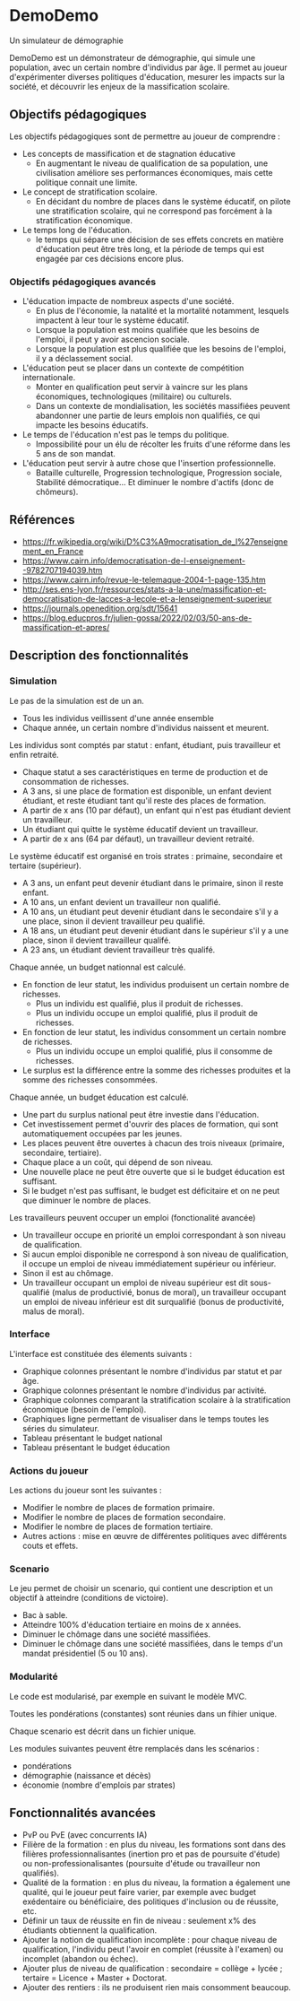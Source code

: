 # DemoDemo
Un simulateur de démographie

DemoDemo est un démonstrateur de démographie, qui simule une population, avec un certain nombre d'individus par âge. 
Il permet au joueur d'expérimenter diverses politiques d'éducation, mesurer les impacts sur la société, et découvrir les enjeux de la massification scolaire.

## Objectifs pédagogiques
Les objectifs pédagogiques sont de permettre au joueur de comprendre :

- Les concepts de massification et de stagnation éducative
  - En augmentant le niveau de qualification de sa population, une civilisation améliore ses performances économiques, mais cette politique connait une limite.
- Le concept de stratification scolaire.
  - En décidant du nombre de places dans le système éducatif, on pilote une stratification scolaire, qui ne correspond pas forcément à la stratification économique.
- Le temps long de l'éducation.
  - le temps qui sépare une décision de ses effets concrets en matière d'éducation peut être très long, et la période de temps qui est engagée par ces décisions encore plus.

### Objectifs pédagogiques avancés 
- L'éducation impacte de nombreux aspects d'une société.
  - En plus de l'économie, la natalité et la mortalité notamment, lesquels impactent à leur tour le système éducatif.
  - Lorsque la population est moins qualifiée que les besoins de l'emploi, il peut y avoir ascencion sociale.
  - Lorsque la population est plus qualifiée que les besoins de l'emploi, il y a déclassement social.
- L'éducation peut se placer dans un contexte de compétition internationale.
  - Monter en qualification peut servir à vaincre sur les plans économiques, technologiques (militaire) ou culturels.
  - Dans un contexte de mondialisation, les sociétés massifiées peuvent abandonner une partie de leurs emplois non qualifiés, ce qui impacte les besoins éducatifs.
- Le temps de l'éducation n'est pas le temps du politique.
  - Impossibilité pour un élu de récolter les fruits d'une réforme dans les 5 ans de son mandat.
- L'éducation peut servir à autre chose que l'insertion professionnelle.
  - Bataille culturelle, Progression technologique, Progression sociale, Stabilité démocratique... Et diminuer le nombre d'actifs (donc de chômeurs).

## Références

- https://fr.wikipedia.org/wiki/D%C3%A9mocratisation_de_l%27enseignement_en_France
- https://www.cairn.info/democratisation-de-l-enseignement--9782707194039.htm
- https://www.cairn.info/revue-le-telemaque-2004-1-page-135.htm
- http://ses.ens-lyon.fr/ressources/stats-a-la-une/massification-et-democratisation-de-lacces-a-lecole-et-a-lenseignement-superieur
- https://journals.openedition.org/sdt/15641
- https://blog.educpros.fr/julien-gossa/2022/02/03/50-ans-de-massification-et-apres/
  
## Description des fonctionnalités

### Simulation

Le pas de la simulation est de un an.

- Tous les individus veillissent d'une année ensemble
- Chaque année, un certain nombre d'individus naissent et meurent. 

Les individus sont comptés par statut : enfant, étudiant, puis travailleur et enfin retraité.

- Chaque statut a ses caractéristiques en terme de production et de consommation de richesses.
- A 3 ans, si une place de formation est disponible, un enfant devient étudiant, et reste étudiant tant qu'il reste des places de formation.
- A partir de x ans (10 par défaut), un enfant qui n'est pas étudiant devient un travailleur.
- Un étudiant qui quitte le système éducatif devient un travailleur.
- A partir de x ans (64 par défaut), un travailleur devient retraité.

Le système éducatif est organisé en trois strates : primaine, secondaire et tertaire (supérieur).

- A 3 ans, un enfant peut devenir étudiant dans le primaire, sinon il reste enfant.
- A 10 ans, un enfant devient un travailleur non qualifié.
- A 10 ans, un étudiant peut devenir étudiant dans le secondaire s'il y a une place, sinon il devient travailleur peu qualifié.
- A 18 ans, un étudiant peut devenir étudiant dans le supérieur s'il y a une place, sinon il devient travailleur qualifé.
- A 23 ans, un étudiant devient travailleur très qualifé.

Chaque année, un budget nationnal est calculé.

- En fonction de leur statut, les individus produisent un certain nombre de richesses.
  - Plus un individu est qualifié, plus il produit de richesses.
  - Plus un individu occupe un emploi qualifié, plus il produit de richesses.
- En fonction de leur statut, les individus consomment un certain nombre de richesses.
  - Plus un individu occupe un emploi qualifié, plus il consomme de richesses.
- Le surplus est la différence entre la somme des richesses produites et la somme des richesses consommées.

Chaque année, un budget éducation est calculé.

- Une part du surplus national peut être investie dans l'éducation.
- Cet investissement permet d'ouvrir des places de formation, qui sont automatiquement occupées par les jeunes.
- Les places peuvent être ouvertes à chacun des trois niveaux (primaire, secondaire, tertiaire).
- Chaque place a un coût, qui dépend de son niveau.
- Une nouvelle place ne peut être ouverte que si le budget éducation est suffisant.
- Si le budget n'est pas suffisant, le budget est déficitaire et on ne peut que diminuer le nombre de places.

Les travailleurs peuvent occuper un emploi (fonctionalité avancée)

- Un travailleur occupe en priorité un emploi correspondant à son niveau de qualification.
- Si aucun emploi disponible ne correspond à son niveau de qualification, il occupe un emploi de niveau immédiatement supérieur ou inférieur.
- Sinon il est au chômage.
- Un travailleur occupant un emploi de niveau supérieur est dit sous-qualifié (malus de productivié, bonus de moral), un travailleur occupant un emploi de niveau inférieur est dit surqualifié (bonus de productivité, malus de moral).

### Interface

L'interface est constituée des élements suivants :

- Graphique colonnes présentant le nombre d'individus par statut et par âge.
- Graphique colonnes présentant le nombre d'individus par activité.
- Graphique colonnes comparant la stratification scolaire à la stratification économique (besoin de l'emploi).
- Graphiques ligne permettant de visualiser dans le temps toutes les séries du simulateur.
- Tableau présentant le budget national
- Tableau présentant le budget éducation

### Actions du joueur

Les actions du joueur sont les suivantes :

- Modifier le nombre de places de formation primaire.
- Modifier le nombre de places de formation secondaire.
- Modifier le nombre de places de formation tertiaire.
- Autres actions : mise en œuvre de différentes politiques avec différents couts et effets.

### Scenario

Le jeu permet de choisir un scenario, qui contient une description et un objectif à atteindre (conditions de victoire).

- Bac à sable.
- Atteindre 100% d'éducation tertiaire en moins de x années.
- Diminuer le chômage dans une société massifiées.
- Diminuer le chômage dans une société massifiées, dans le temps d'un mandat présidentiel (5 ou 10 ans).

### Modularité

Le code est modularisé, par exemple en suivant le modèle MVC.

Toutes les pondérations (constantes) sont réunies dans un fihier unique.

Chaque scenario est décrit dans un fichier unique.

Les modules suivantes peuvent être remplacés dans les scénarios :
- pondérations
- démographie (naissance et décès)
- économie (nombre d'emplois par strates)

## Fonctionnalités avancées

- PvP ou PvE (avec concurrents IA)
- Filière de la formation : en plus du niveau, les formations sont dans des filières professionnalisantes (inertion pro et pas de poursuite d'étude) ou non-professionalisantes (poursuite d'étude ou travailleur non qualifiés).
- Qualité de la formation : en plus du niveau, la formation a également une qualité, qui le joueur peut faire varier, par exemple avec budget exédentaire ou bénéficiaire, des politiques d'inclusion ou de réussite, etc.
- Définir un taux de réussite en fin de niveau : seulement x% des étudiants obtiennent la qualification.
- Ajouter la notion de qualification incomplète : pour chaque niveau de qualification, l'individu peut l'avoir en complet (réussite à l'examen) ou incomplet (abandon ou échec).
- Ajouter plus de niveau de qualification : secondaire = collège + lycée ; tertaire = Licence + Master + Doctorat.
- Ajouter des rentiers : ils ne produisent rien mais consomment beaucoup.

